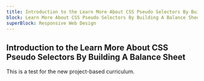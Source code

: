 ```yaml
---
title: Introduction to the Learn More About CSS Pseudo Selectors By Building A Balance Sheet
block: Learn More About CSS Pseudo Selectors By Building A Balance Sheet
superBlock: Responsive Web Design
---
```


## Introduction to the Learn More About CSS Pseudo Selectors By Building A Balance Sheet

This is a test for the new project-based curriculum.
